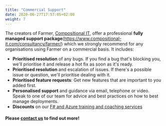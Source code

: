 ```yaml
---
title: "Commercial Support"
date: 2020-06-27T17:57:05+02:00
weight: 7
---
```


The creators of Farmer, [Compositional IT](https://compositional-it.com), offer a professional **fully managed support package**(https://www.compositional-it.com/consultancy/farmer/) which we strongly recommend for any organisations using Farmer on a commercial basis. It includes:

* **Prioritised resolution** of any bugs. If you find a bug that's blocking you, we'll prioritise it and release a hot fix as soon as it's ready.
* **Prioritised resolution** and escalation of issues. If there's a possible issue or question, we'll prioritise dealing with it.
* **Prioritised feature requests**: Get new features that are important to you added first.
* **Personalised support** and guidance via email, telephone or video. Speak to one of our team for advice and best practices on how to best manage deployments.
* **Discounts** on our [F# and Azure training and coaching services](https://www.compositional-it.com/training-coaching/)

#### Please [contact us](mailto:info@compositional-it.com) to find out more!